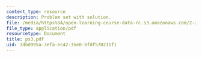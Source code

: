 ```yaml
---
content_type: resource
description: Problem set with solution.
file: /media/https%3A/open-learning-course-data-rc.s3.amazonaws.com/2-29-numerical-marine-hydrodynamics-13-024-spring-2003/3dbd995a3efaec4235e0bfdf570211f1_ps3.pdf
file_type: application/pdf
resourcetype: Document
title: ps3.pdf
uid: 3dbd995a-3efa-ec42-35e0-bfdf570211f1
---
```

